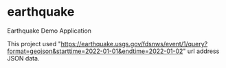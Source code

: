 # earthquake
Earthquake Demo Application

This project used "https://earthquake.usgs.gov/fdsnws/event/1/query?format=geojson&starttime=2022-01-01&endtime=2022-01-02" url address JSON data.

